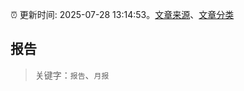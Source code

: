 :alarm_clock: 更新时间: 2025-07-28 13:14:53。[文章来源](/README.md)、[文章分类](/TAGS.md)

## 报告


> 关键字：`报告`、`月报`




